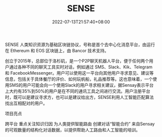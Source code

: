 ﻿---
weight: 
title: "SENSE"
description: "SENSE 人类知识资源为基础区块链协议，号称是首个去中心化消息平台，由运行在 Ethereum 和 EOS 区块链上，由 Bancor 技术支持"
date: 2022-07-13T21:57:40+08:00
lastmod: 2022-07-13T16:45:40+08:00
draft: false
authors: ["浮尘"]
featuredImage: "sense.webp"
link: "https://www.sensetoken.com/"
tags: ["数字代币","SENSE"]
categories: ["navigation"]
navigation: ["数字代币"]
lightgallery: true
toc: true
pinned: false
recommend: false
recommend1: false
---
SENSE 人类知识资源为基础区块链协议，号称是首个去中心化消息平台，由运行在 Ethereum 和 EOS 区块链上，由 Bancor 技术支持。

创立于2015年，总部位于洛杉矶，是一个P2P聊天机器人平台，便于任何两个用户通过各种不同的聊天工具实时对话，例如通过 SMS、Slack、Kik、Telegram 和 FacebookMessenger。用户可以使用这一平台向其他用户寻求意见、建议等信息，包括关于具体餐厅的评价、如何玩帆船，礼品推荐等。这也意味着，一个使用SMS的用户可能会向一个使用Slack的用户寻求相关建议，据Sensay表示平台上大约有35%到50%的用户是在不同的通讯工具之间进行交流。用户注册平台时，既可以是建议寻求方，也可以是建议给出方，SENSE利用人工智能匹配算法找出互相配对的用户。

项目亮点

跨平台
重点关注知识归因
为人类提供智能路由
创建对话“智能合约”
来自Sensay的可观数量的结构化对话数据，以提供帮助人工路由和人工智能的培训。
